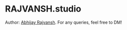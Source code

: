 # RAJVANSH.studio

Author: [Abhijay Rajvansh](https://x.com/rajvanshtwt). For any queries, feel free to DM!